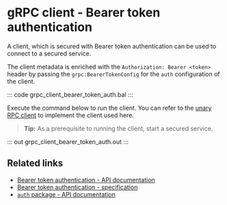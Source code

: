 # gRPC client - Bearer token authentication

A client, which is secured with Bearer token authentication can be used to connect to a secured service.

The client metadata is enriched with the `Authorization: Bearer <token>` header by passing the `grpc:BearerTokenConfig` for the `auth` configuration of the client.

   ::: code grpc_client_bearer_token_auth.bal :::

Execute the command below to run the client.
You can refer to the [unary RPC client](/learn/by-example/grpc-client-unary/) to implement the client used here.

>**Tip:** As a prerequisite to running the client, start a secured service.

   ::: out grpc_client_bearer_token_auth.out :::

## Related links
- [Bearer token authentication - API documentation](https://lib.ballerina.io/ballerina/grpc/latest/records/BearerTokenConfig)
- [Bearer token authentication - specification](/spec/grpc/#5116-client---bearer-token-auth)
- [`auth` package - API documentation](https://lib.ballerina.io/ballerina/auth/latest/)
